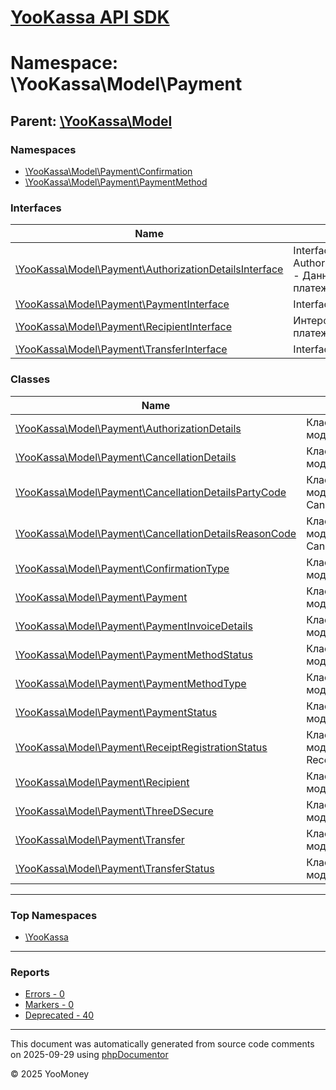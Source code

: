 # [YooKassa API SDK](../home.md)

# Namespace: \YooKassa\Model\Payment

## Parent: [\YooKassa\Model](../namespaces/yookassa-model.md)

### Namespaces

* [\YooKassa\Model\Payment\Confirmation](../namespaces/yookassa-model-payment-confirmation.md)
* [\YooKassa\Model\Payment\PaymentMethod](../namespaces/yookassa-model-payment-paymentmethod.md)

### Interfaces

| Name | Summary |
| ---- | ------- |
| [\YooKassa\Model\Payment\AuthorizationDetailsInterface](../classes/YooKassa-Model-Payment-AuthorizationDetailsInterface.md) | Interface AuthorizationDetailsInterface - Данные об авторизации платежа. |
| [\YooKassa\Model\Payment\PaymentInterface](../classes/YooKassa-Model-Payment-PaymentInterface.md) | Interface PaymentInterface. |
| [\YooKassa\Model\Payment\RecipientInterface](../classes/YooKassa-Model-Payment-RecipientInterface.md) | Интерфейс получателя платежа. |
| [\YooKassa\Model\Payment\TransferInterface](../classes/YooKassa-Model-Payment-TransferInterface.md) | Interface TransferInterface. |

### Classes

| Name | Summary |
| ---- | ------- |
| [\YooKassa\Model\Payment\AuthorizationDetails](../classes/YooKassa-Model-Payment-AuthorizationDetails.md) | Класс, представляющий модель AuthorizationDetails. |
| [\YooKassa\Model\Payment\CancellationDetails](../classes/YooKassa-Model-Payment-CancellationDetails.md) | Класс, представляющий модель CancellationDetails. |
| [\YooKassa\Model\Payment\CancellationDetailsPartyCode](../classes/YooKassa-Model-Payment-CancellationDetailsPartyCode.md) | Класс, представляющий модель CancellationDetailsPartyCode. |
| [\YooKassa\Model\Payment\CancellationDetailsReasonCode](../classes/YooKassa-Model-Payment-CancellationDetailsReasonCode.md) | Класс, представляющий модель CancellationDetailsReasonCode. |
| [\YooKassa\Model\Payment\ConfirmationType](../classes/YooKassa-Model-Payment-ConfirmationType.md) | Класс, представляющий модель ConfirmationType. |
| [\YooKassa\Model\Payment\Payment](../classes/YooKassa-Model-Payment-Payment.md) | Класс, представляющий модель Payment. |
| [\YooKassa\Model\Payment\PaymentInvoiceDetails](../classes/YooKassa-Model-Payment-PaymentInvoiceDetails.md) | Класс, представляющий модель PaymentInvoiceDetails. |
| [\YooKassa\Model\Payment\PaymentMethodStatus](../classes/YooKassa-Model-Payment-PaymentMethodStatus.md) | Класс, представляющий модель PaymentMethodStatus. |
| [\YooKassa\Model\Payment\PaymentMethodType](../classes/YooKassa-Model-Payment-PaymentMethodType.md) | Класс, представляющий модель PaymentMethodType. |
| [\YooKassa\Model\Payment\PaymentStatus](../classes/YooKassa-Model-Payment-PaymentStatus.md) | Класс, представляющий модель PaymentStatus. |
| [\YooKassa\Model\Payment\ReceiptRegistrationStatus](../classes/YooKassa-Model-Payment-ReceiptRegistrationStatus.md) | Класс, представляющий модель ReceiptRegistrationStatus. |
| [\YooKassa\Model\Payment\Recipient](../classes/YooKassa-Model-Payment-Recipient.md) | Класс, представляющий модель Recipient. |
| [\YooKassa\Model\Payment\ThreeDSecure](../classes/YooKassa-Model-Payment-ThreeDSecure.md) | Класс, представляющий модель ThreeDSecure. |
| [\YooKassa\Model\Payment\Transfer](../classes/YooKassa-Model-Payment-Transfer.md) | Класс, представляющий модель Transfer. |
| [\YooKassa\Model\Payment\TransferStatus](../classes/YooKassa-Model-Payment-TransferStatus.md) | Класс, представляющий модель TransferStatus. |

---

### Top Namespaces

* [\YooKassa](../namespaces/yookassa.md)

---

### Reports
* [Errors - 0](../reports/errors.md)
* [Markers - 0](../reports/markers.md)
* [Deprecated - 40](../reports/deprecated.md)

---

This document was automatically generated from source code comments on 2025-09-29 using [phpDocumentor](http://www.phpdoc.org/)

&copy; 2025 YooMoney